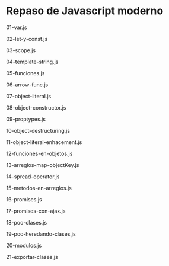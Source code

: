 # Repaso de Javascript moderno

01-var.js

02-let-y-const.js

03-scope.js

04-template-string.js

05-funciones.js

06-arrow-func.js

07-object-literal.js

08-object-constructor.js

09-proptypes.js

10-object-destructuring.js

11-object-literal-enhacement.js

12-funciones-en-objetos.js

13-arreglos-map-objectKey.js

14-spread-operator.js

15-metodos-en-arreglos.js

16-promises.js

17-promises-con-ajax.js

18-poo-clases.js

19-poo-heredando-clases.js

20-modulos.js

21-exportar-clases.js
